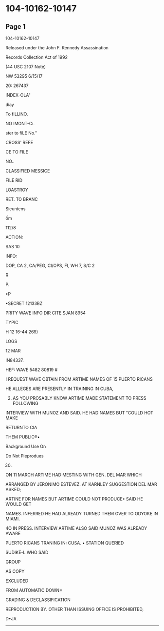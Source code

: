 # 104-10162-10147

## Page 1

104-10162-10147

Released under the John F. Kennedy Assassination

Records Collection Act of 1992

(44 USC 2107 Note)

NW 53295 6/15/17

20: 267437

INDEX-OLA"

diay

To fILLINO.

NO IMONT-Ci.

ster to fiLE No."

CROSS' REFE

CE TO FILE

NO..

CLASSIFIED MESSICE

FILE RID

LOASTROY

RET. TO BRANC

Sieuntens

ốm

112/8

ACTION:

SAS 10

INFO:

DOP, CA 2, CA/PEG, CI/OPS, FI, WH 7, S/C 2

R

P.

•P

•SECRET 12133BZ

PRITY WAVE INFO DIR CITE SJAN 8954

TYPIC

H 12 16-44 269)

LOGS

12 MAR

IN84337.

HEF: WAVE 5482 80819 #

! REQUEST WAVE OBTAIN FROM ARTIME NAMES OF 15 PUERTO RICANS

HE ALLEGES ARE PRESENTLY IN TRAINING IN CUBA,

2. AS YOU PROSABLY KNOW ARTIME MADE STATEMENT TO PRESS FOLLOWING

INTERVIEW WITH MUNOZ AND SAID. HE HAD NAMES BUT "COULD HOT MAKE

RETURNTO CIA

THEM PUBLIC®•

Background Use On

Do Not Pieprodues

30.

ON 11 MARCH ARTIME HAD MESTING WITH GEN. DEL MAR WHICH

ARRANGED BY JERONIMO ESTEVEZ. AT KARNLEY SUGGESTION DEL MAR ASKED;

ARTINE FOR NAMES BUT ARTIME COULD NOT PRODUCE• SAID HE WOULD GET

NAMES. INFERRED HE HAD ALREADY TURNED THEM OVER TO ODYOKE IN MIAMI.

4O IN PRESS. INTERVIEW ARTIME ALSO SAID MUNOZ WAS ALREADY AWARE

PUERTO RICANS TRANING IN: CUSA. • STATION QUERIED

SUDIKE-L WHO SAID

GROUP

AS COPY

EXCLUDED

FROM AUTOMATIC DOWN=

GRADING & DECLASSIFICATION

REPRODUCTION BY. OTHER THAN ISSUING OFFICE IS PROHIBITED,

D•JA

---

